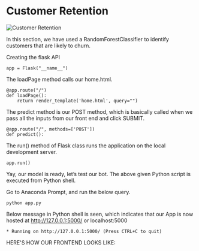 # Customer Retention

![Customer Retention](https://github.com/pik1989/MLProject-Churn-Analysis-And-Prediction-Model/blob/master/images/Telco1.JPG)


In this section, we have used a RandomForestClassifier to identify customers that are likely to churn.

Creating the flask API

```
app = Flask("__name__")
```

The loadPage method calls our home.html.
```
@app.route("/")
def loadPage():
	return render_template('home.html', query="")
```

The predict method is our POST method, which is basically called when we pass all the inputs from our front end and click SUBMIT.
```
@app.route("/", methods=['POST'])
def predict():
```
  
The run() method of Flask class runs the application on the local development server.
```
app.run()
```


Yay, our model is ready, let’s test our bot.
The above given Python script is executed from Python shell.

Go to Anaconda Prompt, and run the below query.
```
python app.py
```


Below message in Python shell is seen, which indicates that our App is now hosted at http://127.0.0.1:5000/ or localhost:5000
```
* Running on http://127.0.0.1:5000/ (Press CTRL+C to quit)
```


HERE'S HOW OUR FRONTEND LOOKS LIKE:
